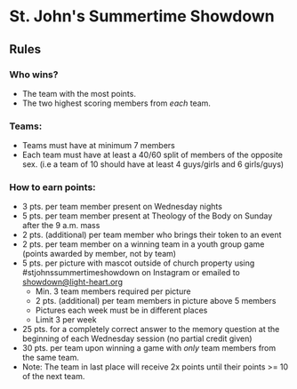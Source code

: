 # St. John's Summertime Showdown

## Rules

### Who wins?

- The team with the most points.
- The two highest scoring members from _each_ team.

### Teams:

- Teams must have at minimum 7 members
- Each team must have at least a 40/60 split of members of the opposite sex. (i.e a team of 10 should have at least 4 guys/girls and 6 girls/guys)

### How to earn points:

- 3 pts. per team member present on Wednesday nights
- 5 pts. per team member present at Theology of the Body on Sunday after the 9 a.m. mass
- 2 pts. (additional) per team member who brings their token to an event
- 2 pts. per team member on a winning team in a youth group game (points awarded by member, not by team)
- 5 pts. per picture with mascot outside of church property using #stjohnssummertimeshowdown on Instagram or emailed to showdown@light-heart.org
  - Min. 3 team members required per picture
  - 2 pts. (additional) per team members in picture above 5 members
  - Pictures each week must be in different places
  - Limit 3 per week
- 25 pts. for a completely correct answer to the memory question at the beginning of each Wednesday session (no partial credit given)
- 30 pts. per team upon winning a game with _only_ team members from the same team.
- Note: The team in last place will receive 2x points until their points >= 10 of the next team.
